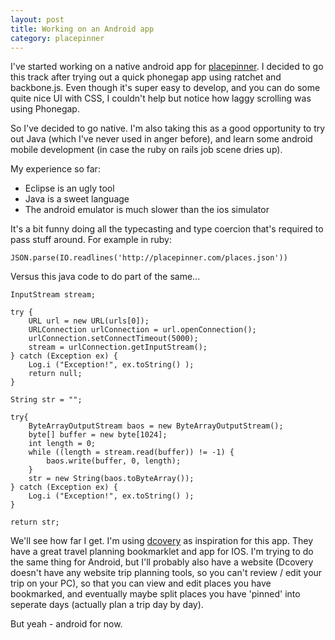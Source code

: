 ```yaml
---
layout: post
title: Working on an Android app
category: placepinner
---
```


I've started working on a native android app for [placepinner](http://placepinner.com/). I decided to go this track after trying out a quick phonegap app using ratchet and backbone.js. Even though it's super easy to develop, and you can do some quite nice UI with CSS, I couldn't help but notice how laggy scrolling was using Phonegap.

So I've decided to go native. I'm also taking this as a good opportunity to try out Java (which I've never used in anger before), and learn some android mobile development (in case the ruby on rails job scene dries up).

My experience so far:

* Eclipse is an ugly tool
* Java is a sweet language
* The android emulator is much slower than the ios simulator

It's a bit funny doing all the typecasting and type coercion that's required to pass stuff around. For example in ruby:

	JSON.parse(IO.readlines('http://placepinner.com/places.json'))

Versus this java code to do part of the same...

	InputStream stream;
	    
    try {
        URL url = new URL(urls[0]);
        URLConnection urlConnection = url.openConnection();
        urlConnection.setConnectTimeout(5000);
        stream = urlConnection.getInputStream();
    } catch (Exception ex) {
        Log.i ("Exception!", ex.toString() );
        return null;
    }

    String str = "";
    
    try{
        ByteArrayOutputStream baos = new ByteArrayOutputStream();
        byte[] buffer = new byte[1024];
        int length = 0;
        while ((length = stream.read(buffer)) != -1) {
            baos.write(buffer, 0, length);
        }
        str = new String(baos.toByteArray());
    } catch (Exception ex) {
        Log.i ("Exception!", ex.toString() );
    }

    return str; 

We'll see how far I get. I'm using [dcovery](http://www.dcovery.com/) as inspiration for this app. They have a great travel planning bookmarklet and app for IOS. I'm trying to do the same thing for Android, but I'll probably also have a website (Dcovery doesn't have any website trip planning tools, so you can't review / edit your trip on your PC), so that you can view and edit places you have bookmarked, and eventually maybe split places you have 'pinned' into seperate days (actually plan a trip day by day).

But yeah - android for now.